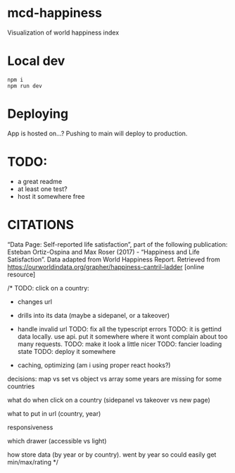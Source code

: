 # mcd-happiness

Visualization of world happiness index

# Local dev

```
npm i
npm run dev
```

# Deploying

App is hosted on...?
Pushing to main will deploy to production.

# TODO:

- a great readme
- at least one test?
- host it somewhere free

# CITATIONS

“Data Page: Self-reported life satisfaction”, part of the following publication: Esteban Ortiz-Ospina and Max Roser (2017) - “Happiness and Life Satisfaction”. Data adapted from World Happiness Report. Retrieved from https://ourworldindata.org/grapher/happiness-cantril-ladder [online resource]

/\*
TODO: click on a country:

- changes url
- drills into its data (maybe a sidepanel, or a takeover)
- handle invalid url
  TODO: fix all the typescript errors
  TODO: it is gettind data locally. use api. put it somewhere where it wont complain about too many requests.
  TODO: make it look a little nicer
  TODO: fancier loading state
  TODO: deploy it somewhere

- caching, optimizing (am i using proper react hooks?)

decisions:
map vs set vs object vs array
some years are missing for some countries

what do when click on a country (sidepanel vs takeover vs new page)

what to put in url (country, year)

responsiveness

which drawer (accessible vs light)

how store data (by year or by country). went by year so could easily get min/max/rating
\*/
